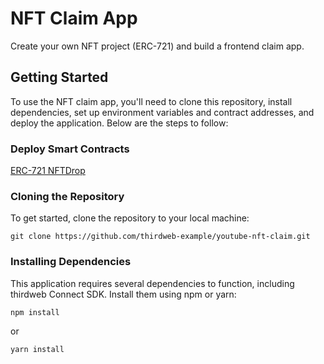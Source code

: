 # NFT Claim App

Create your own NFT project (ERC-721) and build a frontend claim app.

## Getting Started

To use the NFT claim app, you'll need to clone this repository, install dependencies, set up environment variables and contract addresses, and deploy the application. Below are the steps to follow:

### Deploy Smart Contracts
[ERC-721 NFTDrop](https://thirdweb.com/thirdweb.eth/DropERC721)


### Cloning the Repository

To get started, clone the repository to your local machine:
```
git clone https://github.com/thirdweb-example/youtube-nft-claim.git
```

### Installing Dependencies

This application requires several dependencies to function, including thirdweb Connect SDK. Install them using npm or yarn:

```
npm install
```
or
```
yarn install
```


